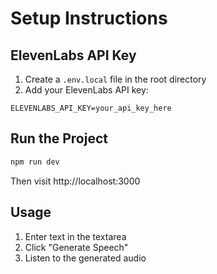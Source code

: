 # Setup Instructions

## ElevenLabs API Key

1. Create a `.env.local` file in the root directory
2. Add your ElevenLabs API key:

```
ELEVENLABS_API_KEY=your_api_key_here
```

## Run the Project

```bash
npm run dev
```

Then visit http://localhost:3000

## Usage

1. Enter text in the textarea
2. Click "Generate Speech"
3. Listen to the generated audio 
